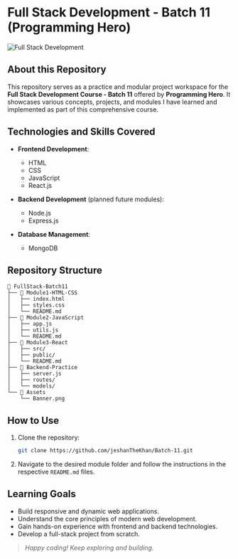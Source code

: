 # Full Stack Development - Batch 11 (Programming Hero)

![Full Stack Development](https://drive.google.com/uc?id=1RctDnLqmCcpoGTIhC7zOemsAF8vMbMiA)

## About this Repository

This repository serves as a practice and modular project workspace for the **Full Stack Development Course - Batch 11** offered by **Programming Hero**. It showcases various concepts, projects, and modules I have learned and implemented as part of this comprehensive course.

## Technologies and Skills Covered

- **Frontend Development**:
  - HTML
  - CSS
  - JavaScript
  - React.js

- **Backend Development** (planned future modules):
  - Node.js
  - Express.js

- **Database Management**:
  - MongoDB

## Repository Structure

```
📂 FullStack-Batch11
├── 📁 Module1-HTML-CSS
│   ├── index.html
│   ├── styles.css
│   └── README.md
├── 📁 Module2-JavaScript
│   ├── app.js
│   ├── utils.js
│   └── README.md
├── 📁 Module3-React
│   ├── src/
│   ├── public/
│   └── README.md
├── 📁 Backend-Practice
│   ├── server.js
│   ├── routes/
│   └── models/
└── 📁 Assets
    └── Banner.png
```

## How to Use

1. Clone the repository:
   ```bash
   git clone https://github.com/jeshanTheKhan/Batch-11.git
   ```
2. Navigate to the desired module folder and follow the instructions in the respective `README.md` files.

## Learning Goals

- Build responsive and dynamic web applications.
- Understand the core principles of modern web development.
- Gain hands-on experience with frontend and backend technologies.
- Develop a full-stack project from scratch.

> *Happy coding! Keep exploring and building.*

